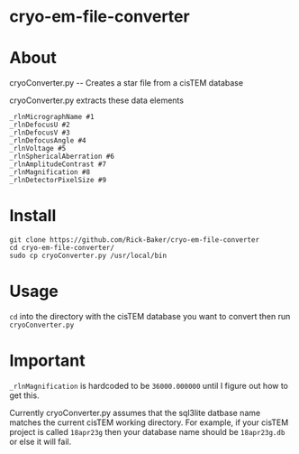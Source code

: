 # cryo-em-file-converter

# About
cryoConverter.py -- Creates a star file from a cisTEM database

cryoConverter.py extracts these data elements
```
_rlnMicrographName #1
_rlnDefocusU #2
_rlnDefocusV #3
_rlnDefocusAngle #4
_rlnVoltage #5
_rlnSphericalAberration #6
_rlnAmplitudeContrast #7
_rlnMagnification #8
_rlnDetectorPixelSize #9
```

# Install
```
git clone https://github.com/Rick-Baker/cryo-em-file-converter
cd cryo-em-file-converter/
sudo cp cryoConverter.py /usr/local/bin
```

# Usage
`cd` into the directory with the cisTEM database you want to convert then run `cryoConverter.py`

# Important
`_rlnMagnification` is hardcoded to be `36000.000000` until I figure out how to get this.

Currently cryoConverter.py assumes that the sql3lite datbase name matches the current cisTEM working directory. For example, if your cisTEM project is called `18apr23g` then your database name should be `18apr23g.db` or else it will fail.
